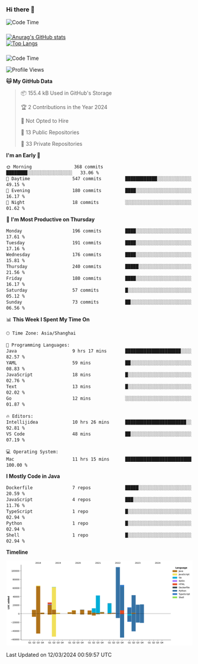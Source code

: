 ### Hi there 👋 

![Code Time](https://img.shields.io/endpoint?style=flat&url=https://codetime-api.datreks.com/badge/1061?logoColor=white%26project=%26recentMS=0%26showProject=false)

<!--
**Muyiafan/Muyiafan** is a ✨ _special_ ✨ repository because its `README.md` (this file) appears on your GitHub profile.

Here are some ideas to get you started:

- 🔭 I’m currently working on ...
- 🌱 I’m currently learning ...
- 👯 I’m looking to collaborate on ...
- 🤔 I’m looking for help with ...
- 💬 Ask me about ...
- 📫 How to reach me: ...
- 😄 Pronouns: ...
- ⚡ Fun fact: ...
-->

### 

[![Anurag's GitHub stats](https://github-readme-stats.vercel.app/api?username=Muyiafan)](https://github.com/anuraghazra/github-readme-stats)
<br>
[![Top Langs](https://github-readme-stats.vercel.app/api/top-langs/?username=Muyiafan)](https://github.com/anuraghazra/github-readme-stats)

### 

<!--START_SECTION:waka-->
![Code Time](http://img.shields.io/badge/Code%20Time-6%2C224%20hrs%206%20mins-blue)

![Profile Views](http://img.shields.io/badge/Profile%20Views-0-blue)

**🐱 My GitHub Data** 

> 📦 155.4 kB Used in GitHub's Storage 
 > 
> 🏆 2 Contributions in the Year 2024
 > 
> 🚫 Not Opted to Hire
 > 
> 📜 13 Public Repositories 
 > 
> 🔑 33 Private Repositories 
 > 
**I'm an Early 🐤** 

```text
🌞 Morning                368 commits         ████████░░░░░░░░░░░░░░░░░   33.06 % 
🌆 Daytime                547 commits         ████████████░░░░░░░░░░░░░   49.15 % 
🌃 Evening                180 commits         ████░░░░░░░░░░░░░░░░░░░░░   16.17 % 
🌙 Night                  18 commits          ░░░░░░░░░░░░░░░░░░░░░░░░░   01.62 % 
```
📅 **I'm Most Productive on Thursday** 

```text
Monday                   196 commits         ████░░░░░░░░░░░░░░░░░░░░░   17.61 % 
Tuesday                  191 commits         ████░░░░░░░░░░░░░░░░░░░░░   17.16 % 
Wednesday                176 commits         ████░░░░░░░░░░░░░░░░░░░░░   15.81 % 
Thursday                 240 commits         █████░░░░░░░░░░░░░░░░░░░░   21.56 % 
Friday                   180 commits         ████░░░░░░░░░░░░░░░░░░░░░   16.17 % 
Saturday                 57 commits          █░░░░░░░░░░░░░░░░░░░░░░░░   05.12 % 
Sunday                   73 commits          ██░░░░░░░░░░░░░░░░░░░░░░░   06.56 % 
```


📊 **This Week I Spent My Time On** 

```text
🕑︎ Time Zone: Asia/Shanghai

💬 Programming Languages: 
Java                     9 hrs 17 mins       █████████████████████░░░░   82.57 % 
YAML                     59 mins             ██░░░░░░░░░░░░░░░░░░░░░░░   08.83 % 
JavaScript               18 mins             █░░░░░░░░░░░░░░░░░░░░░░░░   02.76 % 
Text                     13 mins             █░░░░░░░░░░░░░░░░░░░░░░░░   02.02 % 
Go                       12 mins             ░░░░░░░░░░░░░░░░░░░░░░░░░   01.87 % 

🔥 Editors: 
Intellijidea             10 hrs 26 mins      ███████████████████████░░   92.81 % 
VS Code                  48 mins             ██░░░░░░░░░░░░░░░░░░░░░░░   07.19 % 

💻 Operating System: 
Mac                      11 hrs 15 mins      █████████████████████████   100.00 % 
```

**I Mostly Code in Java** 

```text
Dockerfile               7 repos             █████░░░░░░░░░░░░░░░░░░░░   20.59 % 
JavaScript               4 repos             ███░░░░░░░░░░░░░░░░░░░░░░   11.76 % 
TypeScript               1 repo              █░░░░░░░░░░░░░░░░░░░░░░░░   02.94 % 
Python                   1 repo              █░░░░░░░░░░░░░░░░░░░░░░░░   02.94 % 
Shell                    1 repo              █░░░░░░░░░░░░░░░░░░░░░░░░   02.94 % 
```



**Timeline**

![Lines of Code chart](https://raw.githubusercontent.com/Muyiafan/Muyiafan/main/assets/bar_graph.png)


 Last Updated on 12/03/2024 00:59:57 UTC
<!--END_SECTION:waka-->
